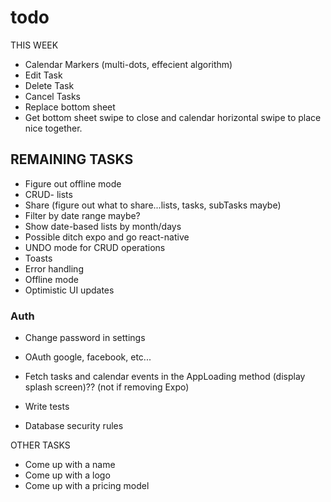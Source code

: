 # todo

THIS WEEK
* Calendar Markers (multi-dots, effecient algorithm)
* Edit Task
* Delete Task
* Cancel Tasks
* Replace bottom sheet
* Get bottom sheet swipe to close and calendar horizontal swipe to place nice together.

## REMAINING TASKS
* Figure out offline mode
* CRUD- lists
* Share (figure out what to share...lists, tasks, subTasks maybe)
* Filter by date range maybe?
* Show date-based lists by month/days
* Possible ditch expo and go react-native
* UNDO mode for CRUD operations
* Toasts
* Error handling
* Offline mode
* Optimistic UI updates

### Auth
* Change password in settings
* OAuth google, facebook, etc...

* Fetch tasks and calendar events in the AppLoading method (display splash screen)??
 (not if removing Expo)

* Write tests
* Database security rules

OTHER TASKS
* Come up with a name
* Come up with a logo
* Come up with a pricing model





